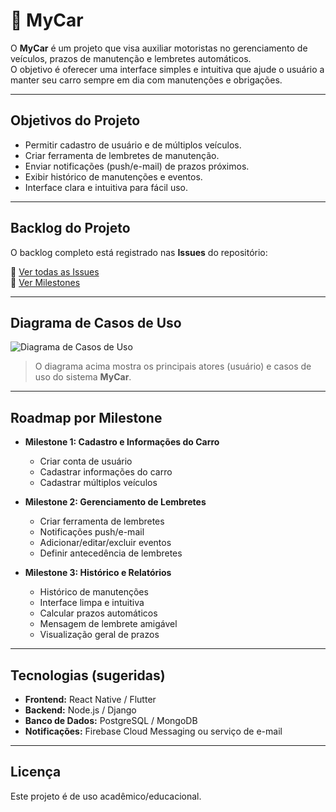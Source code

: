 # 🚗 MyCar

O **MyCar** é um projeto que visa auxiliar motoristas no gerenciamento de veículos, prazos de manutenção e lembretes automáticos.  
O objetivo é oferecer uma interface simples e intuitiva que ajude o usuário a manter seu carro sempre em dia com manutenções e obrigações.

---

## Objetivos do Projeto
- Permitir cadastro de usuário e de múltiplos veículos.
- Criar ferramenta de lembretes de manutenção.
- Enviar notificações (push/e-mail) de prazos próximos.
- Exibir histórico de manutenções e eventos.
- Interface clara e intuitiva para fácil uso.

---

## Backlog do Projeto
O backlog completo está registrado nas **Issues** do repositório:

🔗 [Ver todas as Issues](../../issues)  
🔗 [Ver Milestones](../../milestones)

---

## Diagrama de Casos de Uso

![Diagrama de Casos de Uso](Use%20Case%20Diagram%201.png)


> O diagrama acima mostra os principais atores (usuário) e casos de uso do sistema **MyCar**.

---

## Roadmap por Milestone
- **Milestone 1: Cadastro e Informações do Carro**  
  - Criar conta de usuário  
  - Cadastrar informações do carro  
  - Cadastrar múltiplos veículos  

- **Milestone 2: Gerenciamento de Lembretes**  
  - Criar ferramenta de lembretes  
  - Notificações push/e-mail  
  - Adicionar/editar/excluir eventos  
  - Definir antecedência de lembretes  

- **Milestone 3: Histórico e Relatórios**  
  - Histórico de manutenções  
  - Interface limpa e intuitiva  
  - Calcular prazos automáticos  
  - Mensagem de lembrete amigável  
  - Visualização geral de prazos

---

## Tecnologias (sugeridas)
- **Frontend:** React Native / Flutter  
- **Backend:** Node.js / Django  
- **Banco de Dados:** PostgreSQL / MongoDB  
- **Notificações:** Firebase Cloud Messaging ou serviço de e-mail  

---

## Licença
Este projeto é de uso acadêmico/educacional.  


